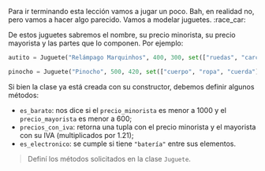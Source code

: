Para ir terminando esta lección vamos a jugar un poco. Bah, en realidad no, pero vamos a hacer algo parecido. Vamos a modelar juguetes. :race_car:

De estos juguetes sabremos el nombre, su precio minorista, su precio mayorista y las partes que lo componen. Por ejemplo:

```python
autito = Juguete("Relámpago Marquinhos", 400, 300, set(["ruedas", "carcaza", "batería"])

pinocho = Juguete("Pinocho", 500, 420, set(["cuerpo", "ropa", "cuerda"]))
```

Si bien la clase ya está creada con su constructor, debemos definir algunos métodos:

* `es_barato`: nos dice si el `precio_minorista` es menor a 1000 y el `precio_mayorista` es menor a 600;
* `precios_con_iva`: retorna una tupla con el precio minorista y el mayorista con su IVA (multiplicados por 1.21);
* `es_electronico`: se cumple si tiene `"batería"` entre sus elementos.

> Definí los métodos solicitados en la clase `Juguete`.